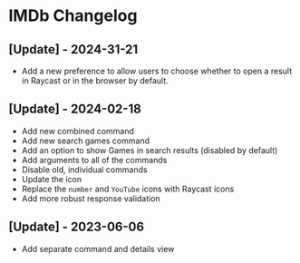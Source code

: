 # IMDb Changelog

## [Update] - 2024-31-21

 - Add a new preference to allow users to choose whether to open a result in Raycast or in the browser by default.

## [Update] - 2024-02-18

 - Add new combined command
 - Add new search games command
 - Add an option to show Games in search results (disabled by default)
 - Add arguments to all of the commands
 - Disable old, individual commands
 - Update the icon
 - Replace the `number` and `YouTube` icons with Raycast icons
 - Add more robust response validation

## [Update] - 2023-06-06

 - Add separate command and details view
